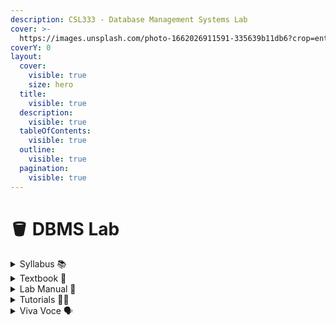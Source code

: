 ```yaml
---
description: CSL333 - Database Management Systems Lab
cover: >-
  https://images.unsplash.com/photo-1662026911591-335639b11db6?crop=entropy&cs=srgb&fm=jpg&ixid=M3wxOTcwMjR8MHwxfHNlYXJjaHw5fHxzcWx8ZW58MHx8fHwxNzE5MDUzMTI4fDA&ixlib=rb-4.0.3&q=85
coverY: 0
layout:
  cover:
    visible: true
    size: hero
  title:
    visible: true
  description:
    visible: true
  tableOfContents:
    visible: true
  outline:
    visible: true
  pagination:
    visible: true
---
```


# 🪣 DBMS Lab

<details>

<summary>Syllabus 📚</summary>

[CSL333](https://drive.google.com/file/d/1KpT-sA1KYh-KBHoKcuOoZPp\_gZBNLh6q/view?usp=drive\_link)👈

</details>

<details>

<summary>Textbook 📖</summary>

[DBMS Lab Textbook](https://drive.google.com/drive/folders/1ox\_y2AgKseRmGy22mfNSpUvyVZGUpzK0?usp=drive\_link)👈

</details>

<details>

<summary>Lab Manual 📔</summary>

[DBMS Record](https://drive.google.com/drive/folders/1IIGnb\_R365SW2KuiTPSkBKV3C-u6cmIb?usp=drive\_link) 👈

</details>

<details>

<summary>Tutorials 🧑‍🏫</summary>

1. #### [KTU DBMS LAB CSL 333 BTech S5 - Dr Binu V P](https://ktudbmslab.blogspot.com/2024/07/ktu-dbms-lab-csl-333-s5-dr-binu-v-p.html) 👈

</details>

<details>

<summary>Viva Voce 🗣️</summary>

[DBMS Viva Qs](https://drive.google.com/drive/folders/1fDKueluxb9taA9TmxyZeCuRFDSZmDJJ6?usp=drive\_link) 👈

</details>
